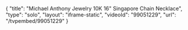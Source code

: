 {
    "title": "Michael Anthony Jewelry 10K 16\" Singapore Chain Necklace",
    "type": "solo",
    "layout": "iframe-static",
    "videoId": "99051229",
    "url": "\/tvpembed\/99051229"
}